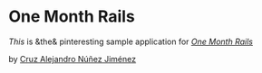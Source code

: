 # One Month Rails

*This* is &the& pinteresting sample application for
[*One Month Rails*](http://onemonthrails.com)

by [Cruz Alejandro Núñez Jiménez](http://www.facebook.com/nunez.a.cruz)